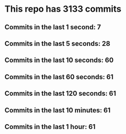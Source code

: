 # This repo has 3133 commits

## Commits in the last 1 second: 7
## Commits in the last 5 seconds: 28
## Commits in the last 10 seconds: 60
## Commits in the last 60 seconds: 61
## Commits in the last 120 seconds: 61
## Commits in the last 10 minutes: 61
## Commits in the last 1 hour: 61
